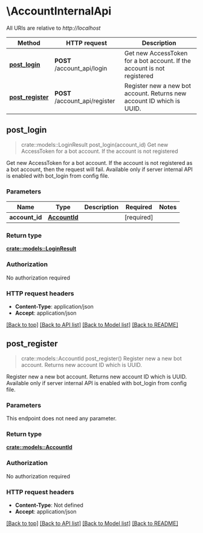 # \AccountInternalApi

All URIs are relative to *http://localhost*

Method | HTTP request | Description
------------- | ------------- | -------------
[**post_login**](AccountInternalApi.md#post_login) | **POST** /account_api/login | Get new AccessToken for a bot account. If the account is not registered
[**post_register**](AccountInternalApi.md#post_register) | **POST** /account_api/register | Register new a new bot account. Returns new account ID which is UUID.



## post_login

> crate::models::LoginResult post_login(account_id)
Get new AccessToken for a bot account. If the account is not registered

Get new AccessToken for a bot account. If the account is not registered as a bot account, then the request will fail.  Available only if server internal API is enabled with bot_login from config file.

### Parameters


Name | Type | Description  | Required | Notes
------------- | ------------- | ------------- | ------------- | -------------
**account_id** | [**AccountId**](AccountId.md) |  | [required] |

### Return type

[**crate::models::LoginResult**](LoginResult.md)

### Authorization

No authorization required

### HTTP request headers

- **Content-Type**: application/json
- **Accept**: application/json

[[Back to top]](#) [[Back to API list]](../README.md#documentation-for-api-endpoints) [[Back to Model list]](../README.md#documentation-for-models) [[Back to README]](../README.md)


## post_register

> crate::models::AccountId post_register()
Register new a new bot account. Returns new account ID which is UUID.

Register new a new bot account. Returns new account ID which is UUID.  Available only if server internal API is enabled with bot_login from config file.

### Parameters

This endpoint does not need any parameter.

### Return type

[**crate::models::AccountId**](AccountId.md)

### Authorization

No authorization required

### HTTP request headers

- **Content-Type**: Not defined
- **Accept**: application/json

[[Back to top]](#) [[Back to API list]](../README.md#documentation-for-api-endpoints) [[Back to Model list]](../README.md#documentation-for-models) [[Back to README]](../README.md)

